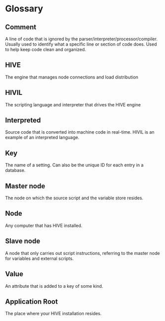 # Glossary

## Comment

A line of code that is ignored by the parser/interpreter/processor/compiler. Usually used to identify what a specific line or section of code does. Used to help keep code clean and organized.

## HIVE

The engine that manages node connections and load distribution

## HIVIL

The scripting language and interpreter that drives the HIVE engine

## Interpreted

Source code that is converted into machine code in real-time. HIVIL is an example of an interpreted language.

## Key

The name of a setting. Can also be the unique ID for each entry in a database.

## Master node

The node on which the source script and the variable store resides.

## Node

Any computer that has HIVE installed.

## Slave node

A node that only carries out script instructions, referring to the master node for variables and external scripts.

## Value

An attribute that is added to a key of some kind.

## Application Root

The place where your HIVE installation resides.
